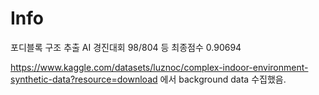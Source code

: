 # Info

포디블록 구조 추출 AI 경진대회 98/804 등 최종점수 0.90694

https://www.kaggle.com/datasets/luznoc/complex-indoor-environment-synthetic-data?resource=download
에서 background data 수집했음.


